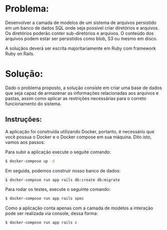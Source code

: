 # Problema:

Desenvolver a camada de modelos de um sistema de arquivos persistido em um banco de dados SQL onde seja possível criar diretórios e arquivos. Os diretórios poderão conter sub-diretórios e arquivos. O conteúdo dos arquivos podem estar ser persistidos como blob, S3 ou mesmo em disco.

A soluçãos deverá ser escrita majoritariamente em Ruby com framework Ruby on Rails.

# Solução:

Dado o problema proposto, a solução consiste em criar uma base de dados que seja capaz
de armazenar as informações relacionadas aos arquivos e pastas, assim como aplicar as restrições
necessárias para o correto funcionamento do sistema.
## Instruções:

A aplicação foi construída utilizando Docker, portanto, é necessário que você possua o Docker e o Docker compose em sua máquina. Dito isto, vamos aos passos:

Para subir a aplicação execute o seguite comando: 

```sh
$ docker-compose up -d
```

Em seguida, podemos construir nosso banco de dados:

```sh
$ docker-compose run app rails db:create db:migrate
```

Para rodar os testes, execute o seguinte comando:

```sh
$ docker-compose run app rails spec
```

Como a aplicação conta apenas com a camada de modelos a interação pode ser realizada via console, dessa forma: 
```sh
$ docker-compose run app rails c
```
